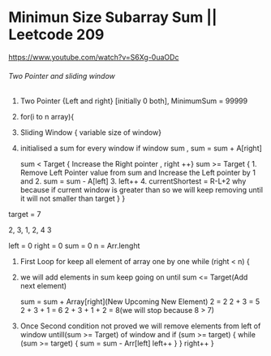 # Minimun Size Subarray Sum || Leetcode 209
https://www.youtube.com/watch?v=S6Xg-0uaODc
###### Two Pointer and sliding window 
1. Two Pointer {Left and right} [initially 0 both], MinimumSum = 99999 
2. for(i to n array){
3. Sliding Window { variable size of window}
4. initialised a sum for every window if window sum , 
    sum = sum + A[right]

    sum < Target { Increase the Right pointer , right ++} 
    sum >= Target { 
                    1. Remove Left Pointer value from sum  and Increase the Left pointer by 1 and 
                    2. sum = sum - A[left]
                    3. left++
                    4. currentShortest = R-L+2 why because if current window is greater than so we will keep removing until it will not smaller than target
                } 
}
        
target = 7

2, 3, 1, 2, 4 3

left = 0
right = 0
sum = 0
n = Arr.lenght


1. First Loop for keep all element of array one by one
while (right < n) {
2. we will add elements in sum keep going on until sum <= Target(Add next element)

   sum = sum + Array[right](New Upcoming New Element)
   2 = 2
   2 + 3             =  5
   2 + 3 + 1        =  6
   2 + 3 + 1 + 2    =  8(we will stop because 8 > 7)



3. Once Second condition not proved we will remove  elements 
from left of window untill(sum >= Target) of window and
   if (sum >= target) {
      while (sum >= target) {
         sum = sum - Arr[left]
         left++
      }
   }
   right++
}
